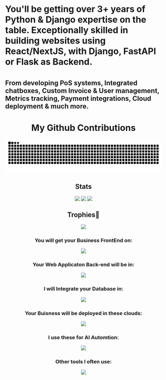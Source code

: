 # You'll be getting over 3+ years of Python & Django expertise on the table. Exceptionally skilled in building websites using React/NextJS, with Django, FastAPI or Flask as Backend.<h1> 
## From developing PoS systems, Integrated chatboxes, Custom Invoice & User management, Metrics tracking, Payment integrations, Cloud deployment & much more.
#
<div align="center">
<h1>My Github Contributions</h1>
  <picture>
    <source media="(prefers-color-scheme: dark)" srcset="https://github.com/TalhaBruh/Github-ReadME/blob/output/github-contribution-grid-snake-dark.svg" />
    <source media="(prefers-color-scheme: light)" srcset="https://github.com/TalhaBruh/Github-ReadME/blob/output/github-contribution-grid-snake.svg" />
    <img alt="github-snake" src="https://github.com/TalhaBruh/Github-ReadME/blob/output/github-contribution-grid-snake.svg" />
  </picture></br>
</div>

<div align=center> 
  <h2>Stats</h2>
  <img src="https://github-profile-summary-cards.vercel.app/api/cards/profile-details?username=TalhaBruh&theme=algolia">
  <img src="https://github-profile-summary-cards.vercel.app/api/cards/repos-per-language?username=TalhaBruh&theme=algolia">
  <img src="https://github-profile-summary-cards.vercel.app/api/cards/most-commit-language?username=TalhaBruh&theme=algolia">
</div>

<div align=center>
  <h2>Trophies👑</h2>
  <img src = "https://github-profile-trophy.vercel.app/?username=TalhaBruh&theme=algolia&column=-1&rank=-?">
</div>

<div align="center">
  <h3>You will get your Business FrontEnd on:</h3>
  <img src="https://skillicons.dev/icons?i=typescript,nextjs,react,tailwind">

  <h3>Your Web Applicaton Back-end will be in:</h3>
  <img src="https://skillicons.dev/icons?i=python,django,nodejs,flask,fastapi">

  <h3>I will Integrate your Database in:</h3>
  <img src="https://skillicons.dev/icons?i=postgres,mongo,firebase,mysql,sqlite">

  <h3>Your Buisness will be deployed in these clouds:</h3>
  <img src="https://skillicons.dev/icons?i=aws,azure,kubernetes,docker,vercel,netlify">

  <h3>I use these for AI Automtion:</h3>
  <img src="https://skillicons.dev/icons?i=pytorch,redux,tensorflow,selenium">

  <h3>Other tools I often use:</h3>
  <img src="https://skillicons.dev/icons?i=gitlab,vscode,visualstudio,linux,webflow">

</div>



